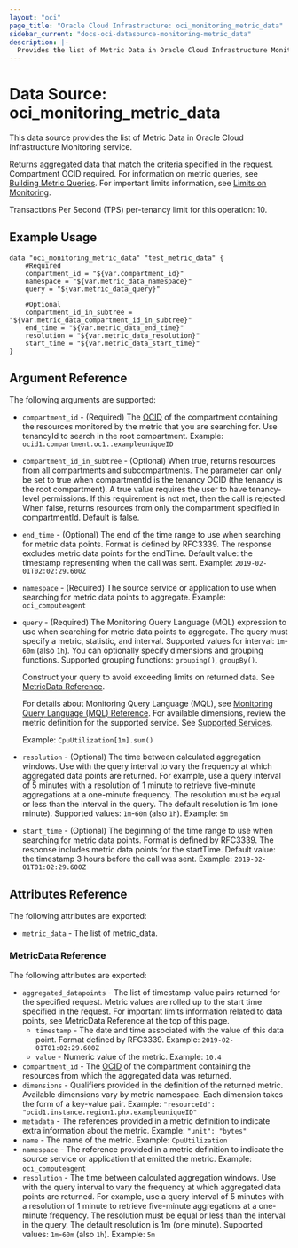 ```yaml
---
layout: "oci"
page_title: "Oracle Cloud Infrastructure: oci_monitoring_metric_data"
sidebar_current: "docs-oci-datasource-monitoring-metric_data"
description: |-
  Provides the list of Metric Data in Oracle Cloud Infrastructure Monitoring service
---
```


# Data Source: oci_monitoring_metric_data
This data source provides the list of Metric Data in Oracle Cloud Infrastructure Monitoring service.

Returns aggregated data that match the criteria specified in the request. Compartment OCID required.
For information on metric queries, see [Building Metric Queries](https://docs.cloud.oracle.com/iaas/Content/Monitoring/Tasks/buildingqueries.htm).
For important limits information, see [Limits on Monitoring](https://docs.cloud.oracle.com/iaas/Content/Monitoring/Concepts/monitoringoverview.htm#Limits).

Transactions Per Second (TPS) per-tenancy limit for this operation: 10.


## Example Usage

```hcl
data "oci_monitoring_metric_data" "test_metric_data" {
	#Required
	compartment_id = "${var.compartment_id}"
	namespace = "${var.metric_data_namespace}"
	query = "${var.metric_data_query}"

	#Optional
	compartment_id_in_subtree = "${var.metric_data_compartment_id_in_subtree}"
	end_time = "${var.metric_data_end_time}"
	resolution = "${var.metric_data_resolution}"
	start_time = "${var.metric_data_start_time}"
}
```

## Argument Reference

The following arguments are supported:

* `compartment_id` - (Required) The [OCID](https://docs.cloud.oracle.com/iaas/Content/General/Concepts/identifiers.htm) of the compartment containing the resources monitored by the metric that you are searching for. Use tenancyId to search in the root compartment.  Example: `ocid1.compartment.oc1..exampleuniqueID` 
* `compartment_id_in_subtree` - (Optional) When true, returns resources from all compartments and subcompartments. The parameter can only be set to true when compartmentId is the tenancy OCID (the tenancy is the root compartment). A true value requires the user to have tenancy-level permissions. If this requirement is not met, then the call is rejected. When false, returns resources from only the compartment specified in compartmentId. Default is false. 
* `end_time` - (Optional) The end of the time range to use when searching for metric data points. Format is defined by RFC3339. The response excludes metric data points for the endTime. Default value: the timestamp representing when the call was sent.  Example: `2019-02-01T02:02:29.600Z` 
* `namespace` - (Required) The source service or application to use when searching for metric data points to aggregate.  Example: `oci_computeagent` 
* `query` - (Required) The Monitoring Query Language (MQL) expression to use when searching for metric data points to aggregate. The query must specify a metric, statistic, and interval. Supported values for  interval: `1m`-`60m` (also `1h`). You can optionally specify dimensions and grouping functions. Supported grouping functions: `grouping()`, `groupBy()`.

	Construct your query to avoid exceeding limits on returned data. See [MetricData Reference](https://docs.cloud.oracle.com/iaas/api/#/en/monitoring/20180401/MetricData).

	For details about Monitoring Query Language (MQL), see  [Monitoring Query Language (MQL) Reference](https://docs.cloud.oracle.com/iaas/Content/Monitoring/Reference/mql.htm). For available dimensions, review the metric definition for the supported service.  See [Supported Services](https://docs.cloud.oracle.com/iaas/Content/Monitoring/Concepts/monitoringoverview.htm#SupportedServices).

	Example: `CpuUtilization[1m].sum()` 
* `resolution` - (Optional) The time between calculated aggregation windows. Use with the query interval to vary the frequency at which aggregated data points are returned. For example, use a query interval of 5 minutes with a resolution of 1 minute to retrieve five-minute aggregations at a one-minute frequency. The resolution must be equal or less than the interval in the query. The default resolution is 1m (one minute). Supported values: `1m`-`60m` (also `1h`).  Example: `5m` 
* `start_time` - (Optional) The beginning of the time range to use when searching for metric data points. Format is defined by RFC3339. The response includes metric data points for the startTime. Default value: the timestamp 3 hours before the call was sent.  Example: `2019-02-01T01:02:29.600Z` 


## Attributes Reference

The following attributes are exported:

* `metric_data` - The list of metric_data.

### MetricData Reference

The following attributes are exported:

* `aggregated_datapoints` - The list of timestamp-value pairs returned for the specified request. Metric values are rolled up to the start time specified in the request.  For important limits information related to data points, see MetricData Reference at the top of this page.  
	* `timestamp` - The date and time associated with the value of this data point. Format defined by RFC3339.  Example: `2019-02-01T01:02:29.600Z` 
	* `value` - Numeric value of the metric.  Example: `10.4` 
* `compartment_id` - The [OCID](https://docs.cloud.oracle.com/iaas/Content/General/Concepts/identifiers.htm) of the compartment containing the resources from which the aggregated data was returned. 
* `dimensions` - Qualifiers provided in the definition of the returned metric. Available dimensions vary by metric namespace. Each dimension takes the form of a key-value pair.  Example: `"resourceId": "ocid1.instance.region1.phx.exampleuniqueID"` 
* `metadata` - The references provided in a metric definition to indicate extra information about the metric.  Example: `"unit": "bytes"` 
* `name` - The name of the metric.  Example: `CpuUtilization` 
* `namespace` - The reference provided in a metric definition to indicate the source service or application that emitted the metric.  Example: `oci_computeagent` 
* `resolution` - The time between calculated aggregation windows. Use with the query interval to vary the frequency at which aggregated data points are returned. For example, use a query interval of 5 minutes with a resolution of 1 minute to retrieve five-minute aggregations at a one-minute frequency. The resolution must be equal or less than the interval in the query. The default resolution is 1m (one minute). Supported values: `1m`-`60m` (also `1h`).  Example: `5m` 

